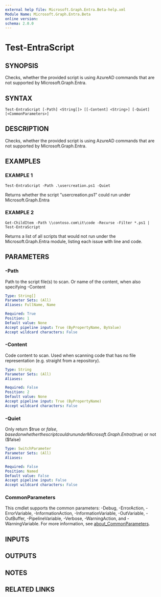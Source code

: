 ```yaml
---
external help file: Microsoft.Graph.Entra.Beta-help.xml
Module Name: Microsoft.Graph.Entra.Beta
online version:
schema: 2.0.0
---
```


# Test-EntraScript

## SYNOPSIS
Checks, whether the provided script is using AzureAD commands that are not supported by Microsoft.Graph.Entra.

## SYNTAX

```
Test-EntraScript [-Path] <String[]> [[-Content] <String>] [-Quiet] [<CommonParameters>]
```

## DESCRIPTION
Checks, whether the provided script is using AzureAD commands that are not supported by Microsoft.Graph.Entra.

## EXAMPLES

### EXAMPLE 1
```
Test-EntraScript -Path .\usercreation.ps1 -Quiet
```

Returns whether the script "usercreation.ps1" could run under Microsoft.Graph.Entra

### EXAMPLE 2
```
Get-ChildItem -Path \\contoso.com\it\code -Recurse -Filter *.ps1 | Test-EntraScript
```

Returns a list of all scripts that would not run under the Microsoft.Graph.Entra module, listing each issue with line and code.

## PARAMETERS

### -Path
Path to the script file(s) to scan.
Or name of the content, when also specifying -Content

```yaml
Type: String[]
Parameter Sets: (All)
Aliases: FullName, Name

Required: True
Position: 1
Default value: None
Accept pipeline input: True (ByPropertyName, ByValue)
Accept wildcard characters: False
```

### -Content
Code content to scan.
Used when scanning code that has no file representation (e.g.
straight from a repository).

```yaml
Type: String
Parameter Sets: (All)
Aliases:

Required: False
Position: 2
Default value: None
Accept pipeline input: True (ByPropertyName)
Accept wildcard characters: False
```

### -Quiet
Only return $true or $false, based on whether the script could run under Microsoft.Graph.Entra ($true) or not ($false)

```yaml
Type: SwitchParameter
Parameter Sets: (All)
Aliases:

Required: False
Position: Named
Default value: False
Accept pipeline input: False
Accept wildcard characters: False
```

### CommonParameters
This cmdlet supports the common parameters: -Debug, -ErrorAction, -ErrorVariable, -InformationAction, -InformationVariable, -OutVariable, -OutBuffer, -PipelineVariable, -Verbose, -WarningAction, and -WarningVariable. For more information, see [about_CommonParameters](http://go.microsoft.com/fwlink/?LinkID=113216).

## INPUTS

## OUTPUTS

## NOTES

## RELATED LINKS
